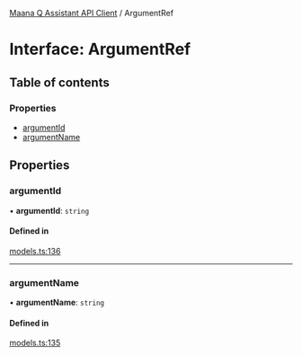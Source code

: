 [Maana Q Assistant API Client](../README.md) / ArgumentRef

# Interface: ArgumentRef

## Table of contents

### Properties

- [argumentId](ArgumentRef.md#argumentid)
- [argumentName](ArgumentRef.md#argumentname)

## Properties

### argumentId

• **argumentId**: `string`

#### Defined in

[models.ts:136](https://github.com/maana-io/q-assistant-client/blob/develop/src/models.ts#L136)

___

### argumentName

• **argumentName**: `string`

#### Defined in

[models.ts:135](https://github.com/maana-io/q-assistant-client/blob/develop/src/models.ts#L135)
